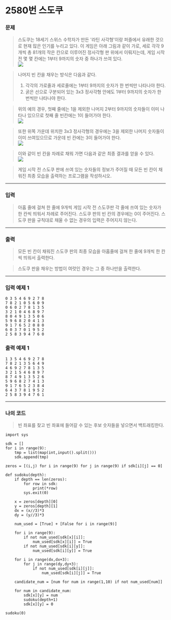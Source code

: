 # 2580번 스도쿠
### 문제
> 스도쿠는 18세기 스위스 수학자가 만든 '라틴 사각형'이랑 퍼즐에서 유래한 것으로 현재 많은 인기를 누리고 있다. 이 게임은 아래 그림과 같이 가로, 세로 각각 9개씩 총 81개의 작은 칸으로 이루어진 정사각형 판 위에서 이뤄지는데, 게임 시작 전 몇 몇 칸에는 1부터 9까지의 숫자 중 하나가 쓰여 있다.  
![](https://www.acmicpc.net/upload/images/jF1kwmQaGGRM3t9ESvpTvW34kCnB2.png)

> 나머지 빈 칸을 채우는 방식은 다음과 같다.
>1. 각각의 가로줄과 세로줄에는 1부터 9까지의 숫자가 한 번씩만 나타나야 한다.
>2. 굵은 선으로 구분되어 있는 3x3 정사각형 안에도 1부터 9까지의 숫자가 한 번씩만 나타나야 한다.

> 위의 예의 경우, 첫째 줄에는 1을 제외한 나머지 2부터 9까지의 숫자들이 이미 나타나 있으므로 첫째 줄 빈칸에는 1이 들어가야 한다.  
![](https://www.acmicpc.net/upload/images/iWqN5AZPf4h.png)  

> 또한 위쪽 가운데 위치한 3x3 정사각형의 경우에는 3을 제외한 나머지 숫자들이 이미 쓰여있으므로 가운데 빈 칸에는 3이 들어가야 한다.  
![](https://www.acmicpc.net/upload/images/A9FWbU92T9v2Fjr9U6Qsg.png)  

> 이와 같이 빈 칸을 차례로 채워 가면 다음과 같은 최종 결과를 얻을 수 있다.    
![](https://www.acmicpc.net/upload/images/fjCQBE3QI9BMGeiClrtwkHy3jeGPNi.png)  

> 게임 시작 전 스도쿠 판에 쓰여 있는 숫자들의 정보가 주어질 때 모든 빈 칸이 채워진 최종 
모습을 출력하는 프로그램을 작성하시오.

---
### 입력
> 아홉 줄에 걸쳐 한 줄에 9개씩 게임 시작 전 스도쿠판 각 줄에 쓰여 있는 숫자가 한 칸씩 띄워서 차례로 주어진다. 스도쿠 판의 빈 칸의 경우에는 0이 주어진다. 스도쿠 판을 규칙대로 채울 수 없는 경우의 입력은 주어지지 않는다.
---
### 출력
> 모든 빈 칸이 채워진 스도쿠 판의 최종 모습을 아홉줄에 걸쳐 한 줄에 9개씩 한 칸씩 띄워서 출력한다.

> 스도쿠 판을 채우는 방법이 여럿인 경우는 그 중 하나만을 출력한다.
---
### 입력 예제 1
```
0 3 5 4 6 9 2 7 8
7 8 2 1 0 5 6 0 9
0 6 0 2 7 8 1 3 5
3 2 1 0 4 6 8 9 7
8 0 4 9 1 3 5 0 6
5 9 6 8 2 0 4 1 3
9 1 7 6 5 2 0 8 0
6 0 3 7 0 1 9 5 2
2 5 8 3 9 4 7 6 0
```
### 출력 예제 1
```
1 3 5 4 6 9 2 7 8
7 8 2 1 3 5 6 4 9
4 6 9 2 7 8 1 3 5
3 2 1 5 4 6 8 9 7
8 7 4 9 1 3 5 2 6
5 9 6 8 2 7 4 1 3
9 1 7 6 5 2 3 8 4
6 4 3 7 8 1 9 5 2
2 5 8 3 9 4 7 6 1
```
---
### 나의 코드
> 빈 좌표를 찾고 빈 좌표에 들어갈 수 있는 후보 숫자들을 넣으면서 백트래킹한다.  

```
import sys

sdk = []
for i in range(9):
    tmp = list(map(int,input().split()))
    sdk.append(tmp)

zeros = [(i,j) for i in range(9) for j in range(9) if sdk[i][j] == 0]

def sudoku(depth):
    if depth == len(zeros):
        for row in sdk:
            print(*row)
        sys.exit(0)
    
    x = zeros[depth][0]
    y = zeros[depth][1]
    dx = (x//3)*3
    dy = (y//3)*3

    num_used = [True] + [False for i in range(9)]

    for i in range(9):
        if not num_used[sdk[x][i]]:
            num_used[sdk[x][i]] = True
        if not num_used[sdk[i][y]]:
            num_used[sdk[i][y]] = True  

    for i in range(dx,dx+3):
        for j in range(dy,dy+3):
            if not num_used[sdk[i][j]]:
                num_used[sdk[i][j]] = True

    candidate_num = [num for num in range(1,10) if not num_used[num]]

    for num in candidate_num:
        sdk[x][y] = num
        sudoku(depth+1)
        sdk[x][y] = 0
    
sudoku(0)
```




